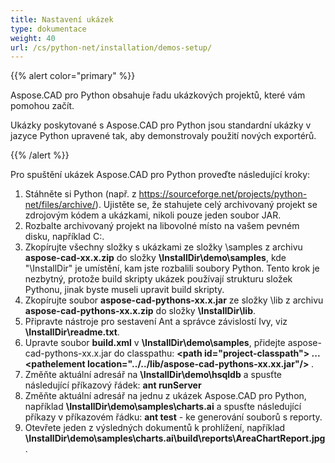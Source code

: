 ```yaml
---
title: Nastavení ukázek
type: dokumentace
weight: 40
url: /cs/python-net/installation/demos-setup/
---
```


{{% alert color="primary" %}}

Aspose.CAD pro Python obsahuje řadu ukázkových projektů, které vám pomohou začít.

Ukázky poskytované s Aspose.CAD pro Python jsou standardní ukázky v jazyce Python upravené tak, aby demonstrovaly použití nových exportérů.

{{% /alert %}}

Pro spuštění ukázek Aspose.CAD pro Python proveďte následující kroky:

1. Stáhněte si Python (např. z https://sourceforge.net/projects/python-net/files/archive/). Ujistěte se, že stahujete celý archivovaný projekt se zdrojovým kódem a ukázkami, nikoli pouze jeden soubor JAR.
1. Rozbalte archivovaný projekt na libovolné místo na vašem pevném disku, například C:\.
1. Zkopírujte všechny složky s ukázkami ze složky \samples z archivu **aspose-cad-xx.x.zip** do složky **\InstallDir\demo\samples**, kde "\InstallDir" je umístění, kam jste rozbalili soubory Python. Tento krok je nezbytný, protože build skripty ukázek používají strukturu složek Pythonu, jinak byste museli upravit build skripty.
1. Zkopírujte soubor **aspose-cad-pythons-xx.x.jar** ze složky \lib z archivu **aspose-cad-pythons-xx.x.zip** do složky **\InstallDir\lib**.
1. Připravte nástroje pro sestavení Ant a správce závislostí Ivy, viz **\InstallDir\readme.txt**.
1. Upravte soubor **build.xml** v **\InstallDir\demo\samples**, přidejte aspose-cad-pythons-xx.x.jar do classpathu:
   **\<path id="project-classpath"> ... \<pathelement location="../../lib/aspose-cad-pythons-xx.xx.jar"/> </path>**.
1. Změňte aktuální adresář na **\InstallDir\demo\hsqldb** a spusťte následující příkazový řádek:
   **ant runServer**
1. Změňte aktuální adresář na jednu z ukázek Aspose.CAD pro Python, například **\InstallDir\demo\samples\charts.ai** a spusťte následující příkazy v příkazovém řádku:
   **ant test** - ke generování souborů s reporty.
1. Otevřete jeden z výsledných dokumentů k prohlížení, například **\InstallDir\demo\samples\charts.ai\build\reports\AreaChartReport.jpg**.
